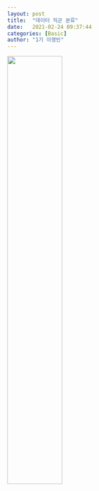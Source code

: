 ```yaml
---
layout: post
title:  "데이터 직군 분류"
date:   2021-02-24 09:37:44
categories: [Basic]
author: "1기 이영빈"
---
```


<img src="{{ site.baseurl }}/images/guide1.jpg"  width="50%" height="50%">
